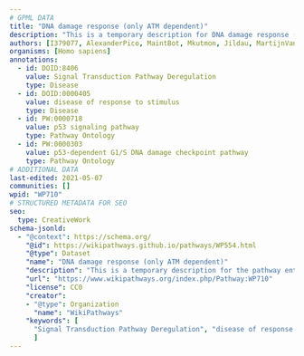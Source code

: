 ```yaml
---
# GPML DATA
title: "DNA damage response (only ATM dependent)"
description: "This is a temporary description for DNA damage response (only ATM dependent)"
authors: [I379077, AlexanderPico, MaintBot, Mkutmon, Jildau, MartijnVanIersel, AllanKuchinsky, Christine Chichester, Zari, Ryanmiller, Asios Olia, Khanspers, Fehrhart, L Dupuis, Finterly, Eweitz]
organisms: [Homo sapiens]
annotations:
  - id: DOID:8406
    value: Signal Transduction Pathway Deregulation
    type: Disease
  - id: DOID:0000405
    value: disease of response to stimulus
    type: Disease
  - id: PW:0000718
    value: p53 signaling pathway
    type: Pathway Ontology
  - id: PW:0000303
    value: p53-dependent G1/S DNA damage checkpoint pathway
    type: Pathway Ontology
# ADDITIONAL DATA
last-edited: 2021-05-07
communities: []
wpid: "WP710"
# STRUCTURED METADATA FOR SEO
seo:
  type: CreativeWork
schema-jsonld:
  - "@context": https://schema.org/
    "@id": https://wikipathways.github.io/pathways/WP554.html
    "@type": Dataset
    "name": "DNA damage response (only ATM dependent)"
    "description": "This is a temporary description for the pathway entitled: DNA damage response (only ATM dependent)"
    "url": "https://www.wikipathways.org/index.php/Pathway:WP710"
    "license": CC0
    "creator":
    - "@type": Organization
      "name": "WikiPathways"
    "keywords": [
      "Signal Transduction Pathway Deregulation", "disease of response to stimulus", "p53 signaling pathway", "p53-dependent G1/S DNA damage checkpoint pathway",
      ]
---
```

